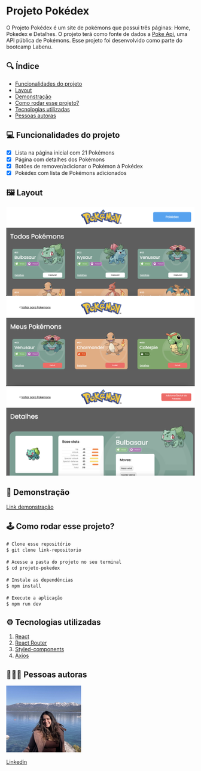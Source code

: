 # **Projeto Pokédex**

O Projeto Pokédex é um site de pokémons que possui três páginas: Home, Pokedex e Detalhes. O projeto terá como fonte de dados a [Poke Api](https://pokeapi.co/ "Poke Api"), uma API pública de Pokémons. Esse projeto foi desenvolvido como parte do bootcamp Labenu.

## 🔍 **Índice**

* [Funcionalidades do projeto](#-funcionalidades-do-projeto)
* [Layout](#-layout)
* [Demonstração](#-demonstração)
* [Como rodar esse projeto?](#-como-rodar-esse-projeto?)
* [Tecnologias utilizadas](#-tecnologias-utilizadas)
* [Pessoas autoras](#-pessoas-autoras)


## 💻 **Funcionalidades do projeto**
- [x] Lista na página inicial com 21 Pokémons
- [x] Página com detalhes dos Pokémons
- [x] Botões de remover/adicionar o Pokémon à Pokédex
- [x] Pokédex com lista de Pokémons adicionados

## 🖼 **Layout**
![tela-inicial](./src/assets/pokemons-list.png)
![tela-pokedex](./src/assets/pokedex-page.png)
![tela-details](./src/assets/details-page.png)

## 🎯 **Demonstração**
[Link demonstração](https://pokedex-constance03.surge.sh)

## 🕹 **Como rodar esse projeto?**

```
# Clone esse repositório
$ git clone link-repositorio

# Acesse a pasta do projeto no seu terminal
$ cd projeto-pokedex

# Instale as dependências
$ npm install 

# Execute a aplicação
$ npm run dev

```

## ⚙️ **Tecnologias utilizadas**

1. [React](https://pt-br.reactjs.org/)
2. [React Router](https://reactrouter.com/)
3. [Styled-components](https://styled-components.com/)
4. [Axios](https://axios-http.com/)


## 👩🏻‍💻 **Pessoas autoras**

<img style="width:200px" src="./src/assets/photo-readme.png" alt="imagem de desenvolvedora">

[Linkedin](https://www.linkedin.com/in/mariaconstance/)

